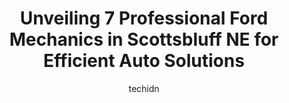 ---
layout: ampstory
image: https://images.unsplash.com/photo-1626302592999-700a9a2383f3?ixlib=rb-4.0.3&ixid=MnwxMjA3fDB8MHxwaG90by1wYWdlfHx8fGVufDB8fHx8&auto=format&fit=crop&w=640&h=853&q=80
author: techidn
featured: false
description: For top-quality automotive repairs and maintenance, visit the 7 best Ford Mechanic in Scottsbluff NE, USA. Their reputation for excellence and their dedication to customer satisfaction make 
title: Unveiling 7 Professional Ford Mechanics in Scottsbluff NE for Efficient Auto Solutions
cover:
   title: Unveiling 7 Professional Ford Mechanics in Scottsbluff NE for Efficient Auto Solutions
   subtitle: Rickpate
   background: https://images.unsplash.com/photo-1626302592999-700a9a2383f3?ixlib=rb-4.0.3&ixid=MnwxMjA3fDB8MHxwaG90by1wYWdlfHx8fGVufDB8fHx8&auto=format&fit=crop&w=640&h=853&q=80

pages: 
 - layout: thirds
   top: <h1>#1 Fat Boys Tire & Auto</h1>
   bottom: "<p>These guys are awesome.  Im from Virginia, traveling through Scottsbluff.  Walked in without an appointment and they fit me in - tires, alignment, oil change, and fixe</p>"
   background: https://www.knot35.com/toplist/wp-content/uploads/2023/06/best-ford-mechanic-1-in-scottsbluff-ne-1685841537.jpeg
   backgroundblur: true
 - layout: thirds
   top: <h1>#2 Russels Automotive</h1>
   bottom: "<p>112 W 27th St, Scottsbluff, NE 69361, United States</p>"
   background: https://www.knot35.com/toplist/wp-content/uploads/2023/06/best-ford-mechanic-2-in-scottsbluff-ne-1685841538.jpeg
   cta:
      link: https://www.knot35.com/toplist/unveiling-7-professional-ford-mechanics-in-scottsbluff-ne-for-efficient-auto-solutions/
      text: Unveiling 7 Professional Ford Mechanics in Scottsbluff NE for Efficient Auto Solutions
 - layout: thirds
   top: <h1>#3 Walmart Auto Care Centers</h1>
   bottom: "<p>3322 Ave I, Scottsbluff, NE 69361, United States</p>"
   background: https://www.knot35.com/toplist/wp-content/uploads/2023/06/best-ford-mechanic-3-in-scottsbluff-ne-1685841538.jpeg
   cta:
      link: https://www.knot35.com/toplist/unveiling-7-professional-ford-mechanics-in-scottsbluff-ne-for-efficient-auto-solutions/
      text: Unveiling 7 Professional Ford Mechanics in Scottsbluff NE for Efficient Auto Solutions
 - layout: thirds
   top: <h1>#4 Twin City Auto</h1>
   bottom: "<p>1802 E Overland, Scottsbluff, NE 69361, United States</p>"
   background: https://images.unsplash.com/photo-1599422314077-f4dfdaa4cd09?ixlib=rb-4.0.3&ixid=MnwxMjA3fDB8MHxwaG90by1wYWdlfHx8fGVufDB8fHx8&auto=format&fit=crop&w=640&h=853&q=80
   cta:
      link: https://www.knot35.com/toplist/unveiling-7-professional-ford-mechanics-in-scottsbluff-ne-for-efficient-auto-solutions/
      text: Unveiling 7 Professional Ford Mechanics in Scottsbluff NE for Efficient Auto Solutions
 - layout: thirds
   top: <h1>#5 Service-TEAM Chevrolet GMC Toyota</h1>
   bottom: "<p>2014 E 20th Pl, Scottsbluff, NE 69361, United States</p>"
   background: https://images.unsplash.com/photo-1609083590460-7b8cc0ca65f8?ixlib=rb-4.0.3&ixid=MnwxMjA3fDB8MHxwaG90by1wYWdlfHx8fGVufDB8fHx8&auto=format&fit=crop&w=640&h=853&q=80
   cta:
      link: https://www.knot35.com/toplist/unveiling-7-professional-ford-mechanics-in-scottsbluff-ne-for-efficient-auto-solutions/
      text: Unveiling 7 Professional Ford Mechanics in Scottsbluff NE for Efficient Auto Solutions
 - layout: thirds
   top: <h1>#6 Hi Tech Auto Services</h1>
   bottom: "<p>230330 Highland Rd, Scottsbluff, NE 69361, United States</p>"
   background: https://images.unsplash.com/photo-1620421680010-0766ff230392?ixlib=rb-4.0.3&ixid=MnwxMjA3fDB8MHxwaG90by1wYWdlfHx8fGVufDB8fHx8&auto=format&fit=crop&w=640&h=853&q=80
   cta:
      link: https://www.knot35.com/toplist/unveiling-7-professional-ford-mechanics-in-scottsbluff-ne-for-efficient-auto-solutions/
      text: Unveiling 7 Professional Ford Mechanics in Scottsbluff NE for Efficient Auto Solutions
 - layout: thirds
   top: <h1>#7 Millers Auto Services</h1>
   bottom: "<p>821 W 33rd St, Scottsbluff, NE 69361, United States</p>"
   background: https://images.unsplash.com/photo-1614648718611-0635f29016cb?ixlib=rb-4.0.3&ixid=MnwxMjA3fDB8MHxwaG90by1wYWdlfHx8fGVufDB8fHx8&auto=format&fit=crop&w=640&h=853&q=80
   cta:
      link: https://www.knot35.com/toplist/unveiling-7-professional-ford-mechanics-in-scottsbluff-ne-for-efficient-auto-solutions/
      text: Unveiling 7 Professional Ford Mechanics in Scottsbluff NE for Efficient Auto Solutions
 - layout: thirds
   middle: Continue reading...
   background: https://images.unsplash.com/photo-1496096265110-f83ad7f96608?ixlib=rb-4.0.3&ixid=MnwxMjA3fDB8MHxwaG90by1wYWdlfHx8fGVufDB8fHx8&auto=format&fit=crop&w=640&h=853&q=80
   cta:
      link: https://www.knot35.com/toplist/unveiling-7-professional-ford-mechanics-in-scottsbluff-ne-for-efficient-auto-solutions/
      text: Unveiling 7 Professional Ford Mechanics in Scottsbluff NE for Efficient Auto Solutions
      
---